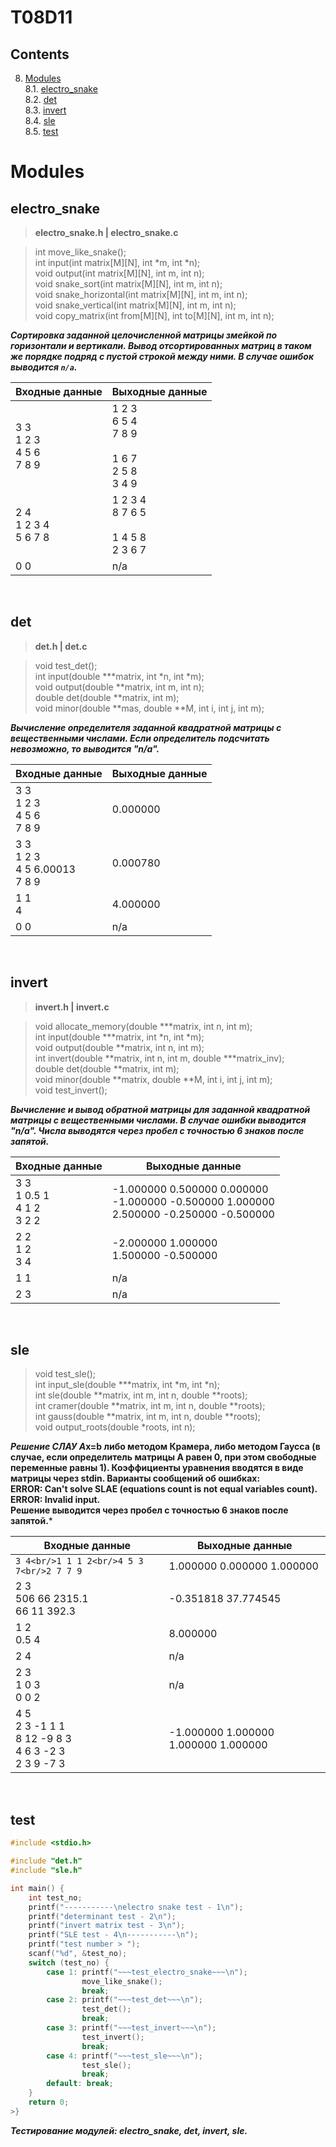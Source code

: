 # T08D11

## Contents

8. [Modules](#modules) \
 8.1. [electro_snake](#electro_snake) \
 8.2. [det](#det) \
 8.3. [invert](#invert) \
 8.4. [sle](#sle) \
 8.5. [test](#test)

# Modules 

## electro_snake
>**electro_snake.h | electro_snake.c**

>int move_like_snake(); 
<br/>int input(int matrix[M][N], int *m, int *n);
<br/>void output(int matrix[M][N], int m, int n);
<br/>void snake_sort(int matrix[M][N], int m, int n);
<br/>void snake_horizontal(int matrix[M][N], int m, int n);
<br/>void snake_vertical(int matrix[M][N], int m, int n);
<br/>void copy_matrix(int from[M][N], int to[M][N], int m, int n);

***Сортировка заданной целочисленной матрицы змейкой по горизонтали и вертикали. Вывод отсортированных матриц в таком же порядке подряд с пустой строкой между ними. В случае ошибок выводится `n/a`.***

| Входные данные | Выходные данные |
| ------ | ------ |
| 3 3<br/>1 2 3<br/>4 5 6<br/>7 8 9 | 1 2 3<br/>6 5 4<br/>7 8 9<br/><br/>1 6 7<br/>2 5 8<br/>3 4 9<br/> |
| 2 4<br/>1 2 3 4<br/>5 6 7 8 | 1 2 3 4<br/>8 7 6 5<br/><br/>1 4 5 8<br/>2 3 6 7<br/> |
| 0 0 | n/a |

<br/>


## det

>**det.h | det.c**

>void test_det();
<br/>int input(double ***matrix, int *n, int *m);
<br/>void output(double **matrix, int m, int n);
<br/>double det(double **matrix, int m);
<br/>void minor(double **mas, double **M, int i, int j, int m);

***Вычисление определителя заданной квадратной матрицы с вещественными числами. Если определитель подсчитать невозможно, то выводится "n/a".***

| Входные данные | Выходные данные |
| ------ | ------ |
| 3 3<br/>1 2 3<br/>4 5 6<br/>7 8 9 | 0.000000 |
| 3 3<br/>1 2 3<br/>4 5 6.00013<br/>7 8 9 | 0.000780 |
| 1 1<br/>4 | 4.000000 |
| 0 0 | n/a |

<br/>


## invert

>**invert.h | invert.c**

>void allocate_memory(double ***matrix, int n, int m);
<br/>int input(double ***matrix, int *n, int *m);
<br/>void output(double **matrix, int n, int m);
<br/>int invert(double **matrix, int n, int m, double ***matrix_inv);
<br/>double det(double **matrix, int m);
<br/>void minor(double **matrix, double **M, int i, int j, int m);
<br/>void test_invert();

***Вычисление и вывод обратной матрицы для заданной квадратной матрицы с вещественными числами. В случае ошибки выводится "n/a". Числа выводятся через пробел с точностью 6 знаков после запятой.***

| Входные данные | Выходные данные |
| ------ | ------ |
| 3 3<br/>1 0.5 1<br/>4 1 2<br/>3 2 2 | -1.000000 0.500000 0.000000<br/>-1.000000 -0.500000 1.000000<br/>2.500000 -0.250000 -0.500000 |
| 2 2<br/>1 2<br/>3 4 | -2.000000 1.000000<br/>1.500000 -0.500000 |
| 1 1 | n/a |
| 2 3 | n/a |

<br/>


## sle

>void test_sle();
<br/>int input_sle(double ***matrix, int *m, int *n);
<br/>int sle(double **matrix, int m, int n, double **roots);
<br/>int cramer(double **matrix, int m, int n, double **roots);
<br/>int gauss(double **matrix, int m, int n, double **roots);
<br/>void output_roots(double *roots, int n);

***Решение СЛАУ A*x=b либо методом Крамера, либо методом Гаусса (в случае, если определитель матрицы A равен 0, при этом свободные переменные равны 1). Коэффициенты уравнения вводятся в виде матрицы через stdin. Варианты сообщений об ошибках: <br/> ERROR:  Can't solve SLAE (equations count is not equal variables count).<br/>ERROR: Invalid input.<br/> Решение выводится через пробел с точностью 6 знаков после запятой.***

| Входные данные | Выходные данные |
| ------ | ------ |
| ``3 4<br/>1 1 1 2<br/>4 5 3 7<br/>2 7 7 9`` | 1.000000 0.000000 1.000000 |
| 2 3<br/>506 66 2315.1<br/>66 11 392.3 | -0.351818 37.774545 |
| 1 2<br/>0.5 4 | 8.000000 |
| 2 4 | n/a |
| 2 3<br/>1 0 3<br/>0 0 2 | n/a | 
| 4 5<br/>2 3 -1 1 1<br/>8 12 -9 8 3<br/>4 6 3 -2 3<br/>2 3 9 -7 3 | -1.000000 1.000000 1.000000 1.000000 |
<br/>


## test

```c
#include <stdio.h>

#include "det.h"
#include "sle.h"

int main() {
    int test_no;
    printf("-----------\nelectro snake test - 1\n");
    printf("determinant test - 2\n");
    printf("invert matrix test - 3\n");
    printf("SLE test - 4\n-----------\n");
    printf("test number > ");
    scanf("%d", &test_no);
    switch (test_no) {
        case 1: printf("~~~test_electro_snake~~~\n");
                move_like_snake();
                break;
        case 2: printf("~~~test_det~~~\n");
                test_det();
                break;
        case 3: printf("~~~test_invert~~~\n");
                test_invert();
                break;
        case 4: printf("~~~test_sle~~~\n");
                test_sle();
                break;
        default: break;
    }
    return 0;
>}
```

***Тестирование модулей: electro_snake, det, invert, sle.***
<br/>
